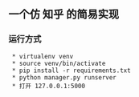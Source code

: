 
##       一个仿 知乎 的简易实现

     
###  运行方式
     * virtualenv venv
     * source venv/bin/activate
     * pip install -r requirements.txt
     * python manager.py runserver
     * 打开 127.0.0.1:5000



    

